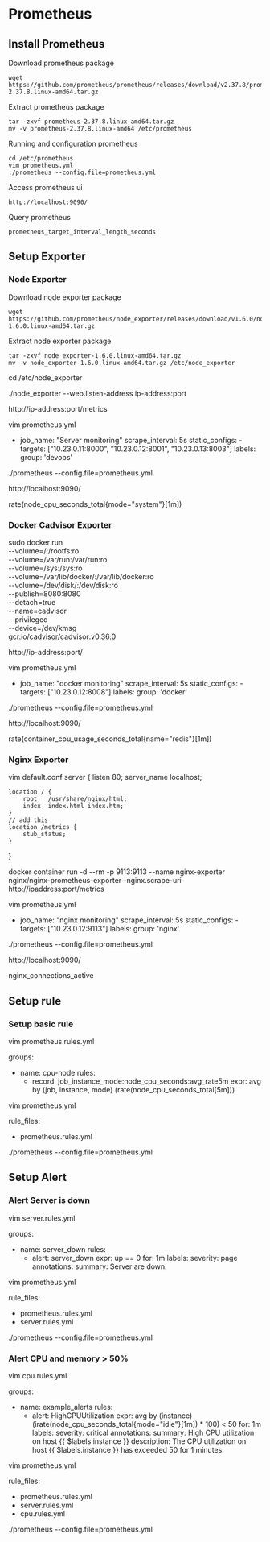 # Prometheus

## Install Prometheus
Download prometheus package
```
wget https://github.com/prometheus/prometheus/releases/download/v2.37.8/prometheus-2.37.8.linux-amd64.tar.gz
```

Extract prometheus package
```
tar -zxvf prometheus-2.37.8.linux-amd64.tar.gz
mv -v prometheus-2.37.8.linux-amd64 /etc/prometheus
```

Running and configuration prometheus
```
cd /etc/prometheus
vim prometheus.yml
./prometheus --config.file=prometheus.yml
```

Access prometheus ui
```
http://localhost:9090/
```

Query prometheus
```
prometheus_target_interval_length_seconds
```

## Setup Exporter
### Node Exporter
Download node exporter package
```
wget https://github.com/prometheus/node_exporter/releases/download/v1.6.0/node_exporter-1.6.0.linux-amd64.tar.gz
```

Extract node exporter package
```
tar -zxvf node_exporter-1.6.0.linux-amd64.tar.gz
mv -v node_exporter-1.6.0.linux-amd64.tar.gz /etc/node_exporter
```


cd /etc/node_exporter

./node_exporter --web.listen-address ip-address:port

http://ip-address:port/metrics

vim prometheus.yml

- job_name: "Server monitoring"
    scrape_interval: 5s
    static_configs:
      - targets: ["10.23.0.11:8000", "10.23.0.12:8001", "10.23.0.13:8003"]
        labels:
          group: 'devops'

./prometheus --config.file=prometheus.yml

http://localhost:9090/

rate(node_cpu_seconds_total{mode="system"}[1m])

### Docker Cadvisor Exporter
sudo docker run \
  --volume=/:/rootfs:ro \
  --volume=/var/run:/var/run:ro \
  --volume=/sys:/sys:ro \
  --volume=/var/lib/docker/:/var/lib/docker:ro \
  --volume=/dev/disk/:/dev/disk:ro \
  --publish=8080:8080 \
  --detach=true \
  --name=cadvisor \
  --privileged \
  --device=/dev/kmsg \
  gcr.io/cadvisor/cadvisor:v0.36.0

http://ip-address:port/

vim prometheus.yml

- job_name: "docker monitoring"
    scrape_interval: 5s
    static_configs:
      - targets: ["10.23.0.12:8008"]
        labels:
          group: 'docker'

./prometheus --config.file=prometheus.yml

http://localhost:9090/

rate(container_cpu_usage_seconds_total{name="redis"}[1m])

### Nginx Exporter
vim default.conf
server {
    listen       80;
    server_name  localhost;

    location / {
        root   /usr/share/nginx/html;
        index  index.html index.htm;
    }    
    // add this
    location /metrics {
        stub_status;
    }
}

docker container run -d --rm -p 9113:9113 --name nginx-exporter nginx/nginx-prometheus-exporter -nginx.scrape-uri http://ipaddress:port/metrics

vim prometheus.yml

- job_name: "nginx monitoring"
    scrape_interval: 5s
    static_configs:
      - targets: ["10.23.0.12:9113"]
        labels:
          group: 'nginx'

./prometheus --config.file=prometheus.yml

http://localhost:9090/

nginx_connections_active
## Setup rule
### Setup basic rule
vim prometheus.rules.yml

groups:
  - name: cpu-node
    rules:
    - record: job_instance_mode:node_cpu_seconds:avg_rate5m
      expr: avg by (job, instance, mode) (rate(node_cpu_seconds_total[5m]))

vim prometheus.yml

rule_files:
  - prometheus.rules.yml

./prometheus --config.file=prometheus.yml
## Setup Alert
### Alert Server is down
vim server.rules.yml

groups:
- name: server_down
  rules:
  - alert: server_down
    expr: up == 0
    for: 1m
    labels:
      severity: page
    annotations:
      summary: Server are down.

vim prometheus.yml

rule_files:
  - prometheus.rules.yml
  - server.rules.yml

./prometheus --config.file=prometheus.yml
### Alert CPU and memory > 50%
vim cpu.rules.yml

groups:
  - name: example_alerts
    rules:
    - alert: HighCPUUtilization
      expr: avg by (instance) (irate(node_cpu_seconds_total{mode="idle"}[1m]) * 100) < 50
      for: 1m
      labels:
        severity: critical
      annotations:
        summary: High CPU utilization on host {{ $labels.instance  }}
        description: The CPU utilization on host {{ $labels.instance }} has exceeded 50 for 1 minutes.

vim prometheus.yml

rule_files:
  - prometheus.rules.yml
  - server.rules.yml
  - cpu.rules.yml

./prometheus --config.file=prometheus.yml
